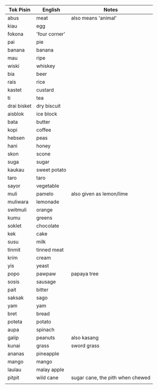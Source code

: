 
| Tok Pisin   | English       | Notes                            |
| ----------- | ------------- | -------------------------------- |
| abus        | meat          | also means 'animal'              |
| kiau        | egg           |                                  |
| fokona      | 'four corner' |                                  |
| pai         | pie           |                                  |
| banana      | banana        |                                  |
| mau         | ripe          |                                  |
| wiski       | whiskey       |                                  |
| bia         | beer          |                                  |
| rais        | rice          |                                  |
| kastet      | custard       |                                  |
| ti          | tea           |                                  |
| drai bisket | dry biscuit   |                                  |
| aisblok     | ice block     |                                  |
| bata        | butter        |                                  |
| kopi        | coffee        |                                  |
| hebsen      | peas          |                                  |
| hani        | honey         |                                  |
| skon        | scone         |                                  |
| suga        | sugar         |                                  |
| kaukau      | sweet potato  |                                  |
| taro        | taro          |                                  |
| sayor       | vegetable     |                                  |
| muli        | pamelo        | also given as lemon/lime         |
| muliwara    | lemonade      |                                  |
| switmuli    | orange        |                                  |
| kumu        | greens        |                                  |
| soklet      | chocolate     |                                  |
| kek         | cake          |                                  |
| susu        | milk          |                                  |
| tinmit      | tinned meat   |                                  |
| krim        | cream         |                                  |
| yis         | yeast         |                                  |
| popo        | pawpaw        | papaya tree                      |
| sosis       | sausage       |                                  |
| pait        | bitter        |                                  |
| saksak      | sago          |                                  |
| yam         | yam           |                                  |
| bret        | bread         |                                  |
| poteta      | potato        |                                  |
| aupa        | spinach       |                                  |
| galip       | peanuts       | also kasang                      |
| kunai       | grass         | sword grass                      |
| ananas      | pineapple     |                                  |
| mango       | mango         |                                  |
| laulau      | malay apple   |                                  |
| pitpit      | wild cane     | sugar cane, the pith when chewed |
|             |               |                                  |
